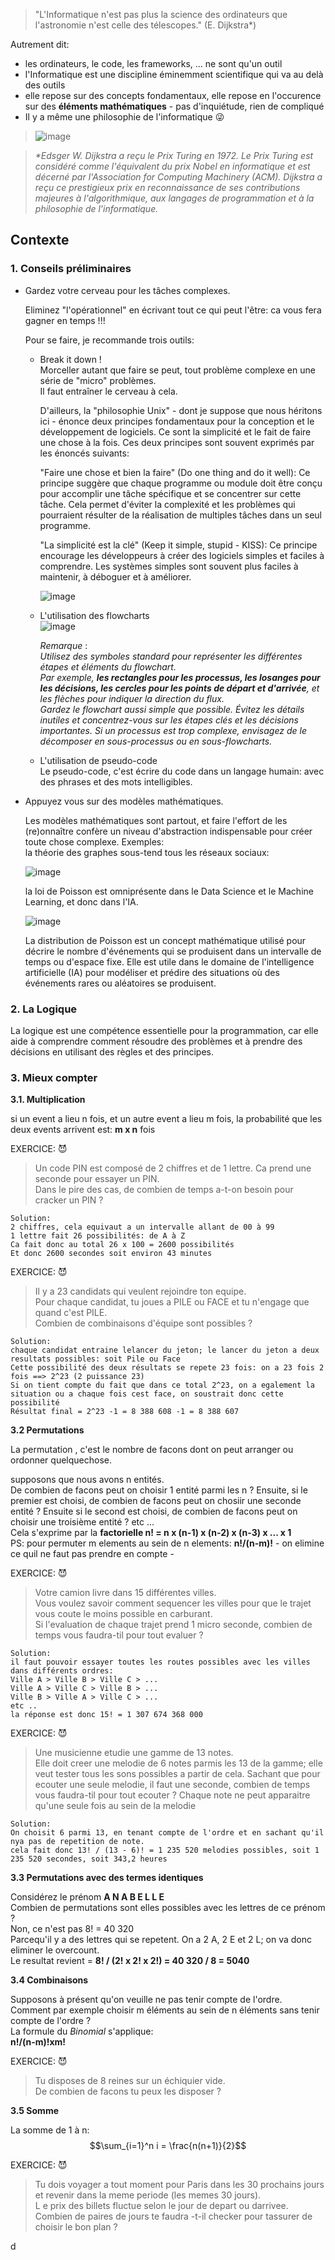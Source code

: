 > "L'Informatique n'est pas plus la science des ordinateurs que l'astronomie n'est celle des télescopes." (E. Dijkstra*)  
  
Autrement dit:  
* les ordinateurs, le code, les frameworks, ... ne sont qu'un outil  
* l'Informatique est une discipline éminemment scientifique qui va au delà des outils  
* elle repose sur des concepts fondamentaux, elle repose en l'occurence sur des **éléments mathématiques** - pas d'inquiétude, rien de compliqué    
* Il y a même une philosophie de l'informatique &#128540;
> ![image](https://user-images.githubusercontent.com/5098596/229406392-28655a4f-18ce-4473-a4fa-7e3e04813c8c.png)

> *\*Edsger W. Dijkstra a reçu le Prix Turing en 1972. Le Prix Turing est considéré comme l'équivalent du prix Nobel en informatique et est décerné par l'Association for Computing Machinery (ACM). Dijkstra a reçu ce prestigieux prix en reconnaissance de ses contributions majeures à l'algorithmique, aux langages de programmation et à la philosophie de l'informatique.*  

## Contexte

### 1. Conseils préliminaires  
   * Gardez votre cerveau pour les tâches complexes.   
     
     Eliminez "l'opérationnel" en écrivant tout ce qui peut l'être: ca vous fera gagner en temps !!!  
     
     Pour se faire, je recommande trois outils: 
     * Break it down !  
       Morceller autant que faire se peut, tout problème complexe en une série de "micro" problèmes.  
       Il faut entraîner le cerveau à cela.   
     
       D'ailleurs, la "philosophie Unix" - dont je suppose que nous héritons ici - énonce deux principes fondamentaux pour la conception et le développement de logiciels. Ce sont la simplicité et le fait de faire une chose à la fois. Ces deux principes sont souvent exprimés par les énoncés suivants:

       "Faire une chose et bien la faire" (Do one thing and do it well): Ce principe suggère que chaque programme ou module doit être conçu pour accomplir une tâche spécifique et se concentrer sur cette tâche. Cela permet d'éviter la complexité et les problèmes qui pourraient résulter de la réalisation de multiples tâches dans un seul programme.  

       "La simplicité est la clé" (Keep it simple, stupid - KISS): Ce principe encourage les développeurs à créer des logiciels simples et faciles à comprendre. Les systèmes simples sont souvent plus faciles à maintenir, à déboguer et à améliorer.  
       
       ![image](https://user-images.githubusercontent.com/5098596/229467425-d78bdb7e-4f52-4afd-9bca-33fb6e03aa9c.png)

       
     * L'utilisation des flowcharts    
       ![image](https://user-images.githubusercontent.com/5098596/229406972-721bc86b-3dad-497d-9c86-8c88812a08c4.png)
       
       *Remarque* :   
       *Utilisez des symboles standard pour représenter les différentes étapes et éléments du flowchart.  
        Par exemple, **les rectangles pour les processus, les losanges pour les décisions, les cercles pour les points de départ et d'arrivée**, et les flèches pour indiquer la direction du flux.  
        Gardez le flowchart aussi simple que possible. Évitez les détails inutiles et concentrez-vous sur les étapes clés et les décisions importantes. Si un processus est trop complexe, envisagez de le décomposer en sous-processus ou en sous-flowcharts.*    
        
       
     * L'utilisation de pseudo-code   
       Le pseudo-code, c'est écrire du code dans un langage humain: avec des phrases et des mots intelligibles.  
     
   * Appuyez vous sur des modèles mathématiques.  
   
     Les modèles mathématiques sont partout, et faire l'effort de les (re)onnaître confère un niveau d'abstraction indispensable pour créer toute chose complexe. 
     Exemples:  
     la théorie des graphes sous-tend tous les réseaux sociaux:  

     ![image](https://user-images.githubusercontent.com/5098596/229405645-cec2efbd-773b-4daa-9fcb-cf37d969ebcc.png)

     la loi de Poisson est omniprésente dans le Data Science et le Machine Learning, et donc dans l'IA.  
     
     ![image](https://user-images.githubusercontent.com/5098596/229472241-0afe22f1-54d0-400b-b5a9-5da43baa07ef.png)

     
     La distribution de Poisson est un concept mathématique utilisé pour décrire le nombre d'événements qui se produisent dans un intervalle de temps ou d'espace fixe. Elle est utile dans le domaine de l'intelligence artificielle (IA) pour modéliser et prédire des situations où des événements rares ou aléatoires se produisent.  
   
     
### 2. La Logique  
La logique est une compétence essentielle pour la programmation, car elle aide à comprendre comment résoudre des problèmes et à prendre des décisions en utilisant des règles et des principes.   

### 3. Mieux compter  
  
**3.1. Multiplication**  
  
si un event a lieu n fois, et un autre event a lieu m fois, la probabilité que les deux events arrivent est: **m x n** fois 
    

  EXERCICE:  &#128520;
  > Un code PIN est composé de 2 chiffres et de 1 lettre. Ca prend une seconde pour essayer un PIN.  
  > Dans le pire des cas, de combien de temps a-t-on besoin pour cracker un PIN ?  
  
  ```
  Solution:  
  2 chiffres, cela equivaut a un intervalle allant de 00 à 99  
  1 lettre fait 26 possibilités: de A à Z 
  Ca fait donc au total 26 x 100 = 2600 possibilités  
  Et donc 2600 secondes soit environ 43 minutes  
  ```
  
  EXERCICE:  &#128520;
  > Il y a 23 candidats qui veulent rejoindre ton equipe.  
  > Pour chaque candidat, tu joues a PILE ou FACE et tu n'engage que quand c'est PILE.  
  > Combien de combinaisons d'équipe sont possibles ?  
  
  ```
  Solution:
  chaque candidat entraine lelancer du jeton; le lancer du jeton a deux resultats possibles: soit Pile ou Face  
  Cette possibilité des deux résultats se repete 23 fois: on a 23 fois 2 fois ==> 2^23 (2 puissance 23)  
  Si on tient compte du fait que dans ce total 2^23, on a egalement la situation ou a chaque fois cest face, on soustrait donc cette possibilité  
  Résultat final = 2^23 -1 = 8 388 608 -1 = 8 388 607  
  ```
  
**3.2 Permutations** 
  
La permutation , c'est le nombre de facons dont on peut arranger ou ordonner quelquechose.  

supposons que nous avons n entités.  
De combien de facons peut on choisir 1 entité parmi les n ? Ensuite, si le premier est choisi, de combien de facons peut on chosiir une seconde entité ? Ensuite si le second est choisi, de combien de facons peut on choisir une troisième entité ? etc ...  
Cela s'exprime par la **factorielle   n! = n x (n-1) x (n-2) x (n-3) x ... x 1**    
PS: pour permuter m elements au sein de n elements: **n!/(n-m)!** - on elimine ce quil ne faut pas prendre en compte -     

  EXERCICE:  &#128520;
  > Votre camion livre dans 15 différentes villes.    
  > Vous voulez savoir comment sequencer les villes pour que le trajet vous coute le moins possible en carburant.  
  > Si l'evaluation de chaque trajet prend 1 micro seconde, combien de temps vous faudra-til pour tout evaluer ?  
    
  ```
  Solution:  
  il faut pouvoir essayer toutes les routes possibles avec les villes dans différents ordres:  
  Ville A > Ville B > Ville C > ...  
  Ville A > Ville C > Ville B > ...
  Ville B > Ville A > Ville C > ...
  etc ..  
  la réponse est donc 15! = 1 307 674 368 000  
  ```  
  
  
  EXERCICE:  &#128520;
  > Une musicienne etudie une gamme de 13 notes.    
  > Elle doit creer une melodie de 6 notes parmis les 13 de la gamme; elle veut tester tous les sons possibles a partir de cela.
  > Sachant que pour ecouter une seule melodie, il faut une seconde, combien de temps vous faudra-til pour tout ecouter ?
  > Chaque note ne peut apparaitre qu'une seule fois au sein de la melodie      
    
  ``` 
  Solution:  
  On choisit 6 parmi 13, en tenant compte de l'ordre et en sachant qu'il nya pas de repetition de note.  
  cela fait donc 13! / (13 - 6)! = 1 235 520 melodies possibles, soit 1 235 520 secondes, soit 343,2 heures  
  ```  
    
**3.3 Permutations avec des termes identiques**   
  
Considérez le prénom **A N A B E L L E**   
Combien de permutations sont elles possibles avec les lettres de ce prénom ?   
Non, ce n'est pas 8! = 40 320   
Parcequ'il y a des lettres qui se repetent. On a 2 A, 2 E et 2 L; on va donc eliminer le overcount.  
Le resultat revient = **8! / (2! x 2! x 2!) = 40 320 / 8 = 5040**

**3.4 Combinaisons**  
  
Supposons à présent qu'on veuille ne pas tenir compte de l'ordre.  
Comment par exemple choisir m éléments au sein de n éléments sans tenir compte de l'ordre ?  
La formule du *Binomial* s'applique:   
**n!/(n-m)!xm!**  

  EXERCICE: &#128520;

  > Tu disposes de 8 reines sur un échiquier vide.     
  > De combien de facons tu peux les disposer ?
  
**3.5 Somme** 

La somme de 1 à n:  $$\sum_{i=1}^n i = \frac{n(n+1)}{2}$$    
  
  EXERCICE: &#128520;

  > Tu dois voyager a tout moment pour Paris dans les 30 prochains jours et revenir dans la meme periode (les memes 30 jours).     
  > L e prix des billets fluctue selon le jour de depart ou darrivee.
  > Combien de paires de jours te faudra -t-il checker pour tassurer de choisir le bon plan ?  

  d
  
